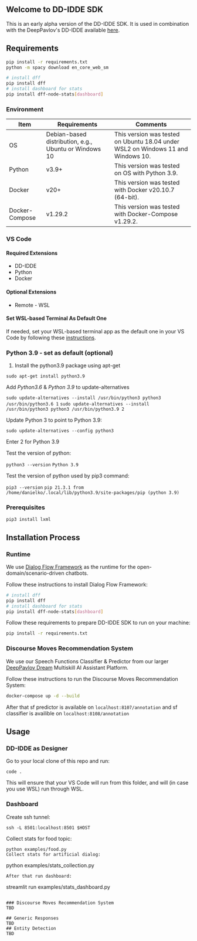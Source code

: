 ## Welcome to DD-IDDE SDK
This is an early alpha version of the DD-IDDE SDK. It is used in combination with the DeepPavlov's DD-IDDE available [here](https://github.com/deepmipt/vscode-dff).

## Requirements

```bash
pip install -r requirements.txt
python -m spacy download en_core_web_sm

# install dff
pip install dff
# install dashboard for stats
pip install dff-node-stats[dashboard] 
```
### Environment

| Item           | Requirements                                          | Comments                                                     |
| -------------- | ----------------------------------------------------- | ------------------------------------------------------------ |
| OS             | Debian-based distribution, e.g., Ubuntu or Windows 10 | This version was tested on Ubuntu 18.04 under WSL2 on Windows 11 and Windows 10. |
| Python         | v3.9+                                                 | This version was tested on OS with Python 3.9.               |
| Docker         | v20+                                                  | This version was tested with Docker v20.10.7 (64-bit).       |
| Docker-Compose | v1.29.2                                               | This version was tested with Docker-Compose v1.29.2.         |

### VS Code
#### Required Extensions
* DD-IDDE
* Python
* Docker

#### Optional Extensions
* Remote - WSL 

#### Set WSL-based Terminal As Default One
If needed, set your WSL-based terminal app as the default one in your VS Code by following these [instructions](https://dev.to/giannellitech/setting-the-default-terminal-in-vs-code-95c).

### Python 3.9 - set as default (optional)
1. Install the python3.9 package using apt-get

```sudo apt-get install python3.9```

Add *Python3.6* & *Python 3.9* to update-alternatives

```sudo update-alternatives --install /usr/bin/python3 python3 /usr/bin/python3.6 1```
```sudo update-alternatives --install /usr/bin/python3 python3 /usr/bin/python3.9 2```

Update Python 3 to point to Python 3.9:

```sudo update-alternatives --config python3```

Enter 2 for Python 3.9

Test the version of python:

```python3 --version```
```Python 3.9``` 

Test the version of python used by pip3 command:

```pip3 --version```
```pip 21.3.1 from /home/danielko/.local/lib/python3.9/site-packages/pip (python 3.9)```

### Prerequisites

```pip3 install lxml```

## Installation Process
### Runtime
We use [Dialog Flow Framework](https://www.github.com/deepmipt/dialog_flow_framework) as the runtime for the open-domain/scenario-driven chatbots.

Follow these instructions to install Dialog Flow Framework:
```bash
# install dff
pip install dff
# install dashboard for stats
pip install dff-node-stats[dashboard] 
```

Follow these requirements to prepare DD-IDDE SDK to run on your machine:

```bash
pip install -r requirements.txt
```

### Discourse Moves Recommendation System
We use our Speech Functions Classifier & Predictor from our larger [DeepPavlov Dream](https://www.github.com/deepmipt/dream) Multiskill AI Assistant Platform.

Follow these instructions to run the Discourse Moves Recommendation System:
```bash 
docker-compose up -d --build
```
After that sf predictor is available on `localhost:8107/annotation` and sf classifier is availible on `localhost:8108/annotation` 

## Usage
### DD-IDDE as Designer
Go to your local clone of this repo and run:

```code .```

This will ensure that your VS Code will run from this folder, and will (in case you use WSL) run through WSL.

### Dashboard
Create ssh tunnel:
```
ssh -L 8501:localhost:8501 $HOST
```
Collect stats for food topic:
```
python examples/food.py 
Collect stats for artificial dialog:
```
python examples/stats_collection.py 
```
After that run dashboard:
```
streamlit run examples/stats_dashboard.py
```

### Discourse Moves Recommendation System
TBD

## Generic Responses
TBD
## Entity Detection
TBD
